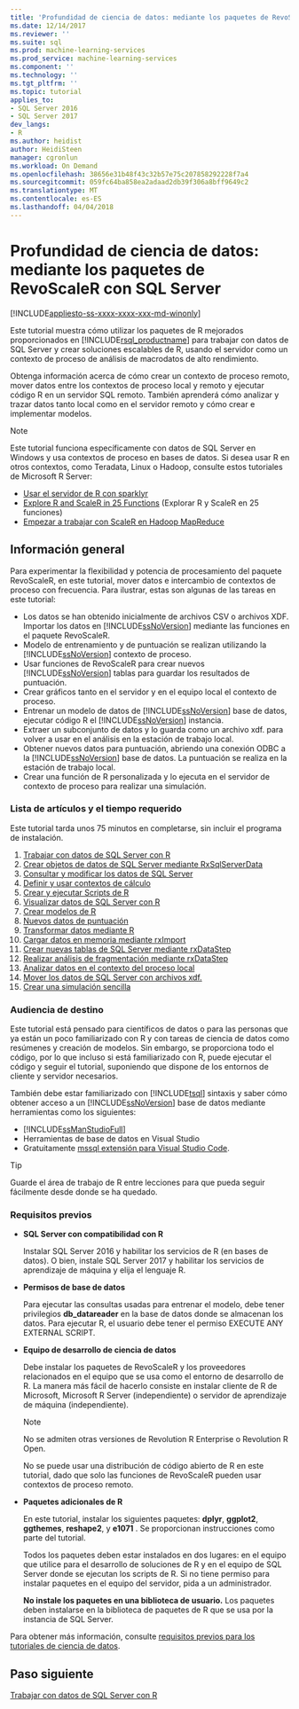 ```yaml
---
title: 'Profundidad de ciencia de datos: mediante los paquetes de RevoScaleR con SQL Server | Documentos de Microsoft'
ms.date: 12/14/2017
ms.reviewer: ''
ms.suite: sql
ms.prod: machine-learning-services
ms.prod_service: machine-learning-services
ms.component: ''
ms.technology: ''
ms.tgt_pltfrm: ''
ms.topic: tutorial
applies_to:
- SQL Server 2016
- SQL Server 2017
dev_langs:
- R
ms.author: heidist
author: HeidiSteen
manager: cgronlun
ms.workload: On Demand
ms.openlocfilehash: 38656e31b48f43c32b57e75c207858292228f7a4
ms.sourcegitcommit: 059fc64ba858ea2adaad2db39f306a8bff9649c2
ms.translationtype: MT
ms.contentlocale: es-ES
ms.lasthandoff: 04/04/2018
---
```

# <a name="data-science-deep-dive-using-the-revoscaler-packages-with-sql-server"></a>Profundidad de ciencia de datos: mediante los paquetes de RevoScaleR con SQL Server
[!INCLUDE[appliesto-ss-xxxx-xxxx-xxx-md-winonly](../../includes/appliesto-ss-xxxx-xxxx-xxx-md-winonly.md)]

Este tutorial muestra cómo utilizar los paquetes de R mejorados proporcionados en [!INCLUDE[rsql_productname](../../includes/rsql-productname-md.md)] para trabajar con datos de SQL Server y crear soluciones escalables de R, usando el servidor como un contexto de proceso de análisis de macrodatos de alto rendimiento.

Obtenga información acerca de cómo crear un contexto de proceso remoto, mover datos entre los contextos de proceso local y remoto y ejecutar código R en un servidor SQL remoto. También aprenderá cómo analizar y trazar datos tanto local como en el servidor remoto y cómo crear e implementar modelos.

> [!NOTE]
> 
> Este tutorial funciona específicamente con datos de SQL Server en Windows y usa contextos de proceso en bases de datos. Si desea usar R en otros contextos, como Teradata, Linux o Hadoop, consulte estos tutoriales de Microsoft R Server: 
> + [Usar el servidor de R con sparklyr](https://docs.microsoft.com/machine-learning-server/r/tutorial-sparklyr-revoscaler)
> + [Explore R and ScaleR in 25 Functions](https://docs.microsoft.com/machine-learning-server/r/tutorial-r-to-revoscaler) (Explorar R y ScaleR en 25 funciones)
> + [Empezar a trabajar con ScaleR en Hadoop MapReduce](https://docs.microsoft.com/machine-learning-server/r/how-to-revoscaler-hadoop)

## <a name="overview"></a>Información general

Para experimentar la flexibilidad y potencia de procesamiento del paquete RevoScaleR, en este tutorial, mover datos e intercambio de contextos de proceso con frecuencia. Para ilustrar, estas son algunas de las tareas en este tutorial:

+ Los datos se han obtenido inicialmente de archivos CSV o archivos XDF. Importar los datos en [!INCLUDE[ssNoVersion](../../includes/ssnoversion-md.md)] mediante las funciones en el paquete RevoScaleR.
+ Modelo de entrenamiento y de puntuación se realizan utilizando la [!INCLUDE[ssNoVersion](../../includes/ssnoversion-md.md)] contexto de proceso. 
+ Usar funciones de RevoScaleR para crear nuevos [!INCLUDE[ssNoVersion](../../includes/ssnoversion-md.md)] tablas para guardar los resultados de puntuación.
+ Crear gráficos tanto en el servidor y en el equipo local el contexto de proceso.
+ Entrenar un modelo de datos de [!INCLUDE[ssNoVersion](../../includes/ssnoversion-md.md)] base de datos, ejecutar código R el [!INCLUDE[ssNoVersion](../../includes/ssnoversion-md.md)] instancia.
+ Extraer un subconjunto de datos y lo guarda como un archivo xdf. para volver a usar en el análisis en la estación de trabajo local.
+ Obtener nuevos datos para puntuación, abriendo una conexión ODBC a la [!INCLUDE[ssNoVersion](../../includes/ssnoversion-md.md)] base de datos. La puntuación se realiza en la estación de trabajo local.
+ Crear una función de R personalizada y lo ejecuta en el servidor de contexto de proceso para realizar una simulación.

### <a name="article-list-and-time-required"></a>Lista de artículos y el tiempo requerido

Este tutorial tarda unos 75 minutos en completarse, sin incluir el programa de instalación.

1. [Trabajar con datos de SQL Server con R](../../advanced-analytics/tutorials/deepdive-work-with-sql-server-data-using-r.md)
2. [Crear objetos de datos de SQL Server mediante RxSqlServerData](../../advanced-analytics/tutorials/deepdive-create-sql-server-data-objects-using-rxsqlserverdata.md)
3. [Consultar y modificar los datos de SQL Server](../../advanced-analytics/tutorials/deepdive-query-and-modify-the-sql-server-data.md)
4. [Definir y usar contextos de cálculo](../../advanced-analytics/tutorials/deepdive-define-and-use-compute-contexts.md)
5. [Crear y ejecutar Scripts de R](../../advanced-analytics/tutorials/deepdive-create-and-run-r-scripts.md)
6. [Visualizar datos de SQL Server con R](../../advanced-analytics/tutorials/deepdive-visualize-sql-server-data-using-r.md)
7. [Crear modelos de R](../../advanced-analytics/tutorials/deepdive-create-models.md)
8. [Nuevos datos de puntuación](../../advanced-analytics/tutorials/deepdive-score-new-data.md)
9. [Transformar datos mediante R](../../advanced-analytics/tutorials/deepdive-transform-data-using-r.md)
10. [Cargar datos en memoria mediante rxImport](../../advanced-analytics/tutorials/deepdive-load-data-into-memory-using-rximport.md)
11. [Crear nuevas tablas de SQL Server mediante rxDataStep](../../advanced-analytics/tutorials/deepdive-create-new-sql-server-table-using-rxdatastep.md)
12. [Realizar análisis de fragmentación mediante rxDataStep](../../advanced-analytics/tutorials/deepdive-perform-chunking-analysis-using-rxdatastep.md)
13. [Analizar datos en el contexto del proceso local](../../advanced-analytics/tutorials/deepdive-analyze-data-in-local-compute-context.md)
14. [Mover los datos de SQL Server con archivos xdf.](../../advanced-analytics/tutorials/deepdive-move-data-between-sql-server-and-xdf-file.md)
15. [Crear una simulación sencilla](../../advanced-analytics/tutorials/deepdive-create-a-simple-simulation.md)

### <a name="target-audience"></a>Audiencia de destino

Este tutorial está pensado para científicos de datos o para las personas que ya están un poco familiarizado con R y con tareas de ciencia de datos como resúmenes y creación de modelos.  Sin embargo, se proporciona todo el código, por lo que incluso si está familiarizado con R, puede ejecutar el código y seguir el tutorial, suponiendo que dispone de los entornos de cliente y servidor necesarios.

También debe estar familiarizado con [!INCLUDE[tsql](../../includes/tsql-md.md)] sintaxis y saber cómo obtener acceso a un [!INCLUDE[ssNoVersion](../../includes/ssnoversion-md.md)] base de datos mediante herramientas como los siguientes:

+ [!INCLUDE[ssManStudioFull](../../includes/ssmanstudiofull-md.md)] 
+ Herramientas de base de datos en Visual Studio 
+ Gratuitamente [mssql extensión para Visual Studio Code](https://docs.microsoft.com/sql/linux/sql-server-linux-develop-use-vscode).
  
> [!TIP]
> Guarde el área de trabajo de R entre lecciones para que pueda seguir fácilmente desde donde se ha quedado.

### <a name="prerequisites"></a>Requisitos previos

- **SQL Server con compatibilidad con R**
  
    Instalar SQL Server 2016 y habilitar los servicios de R (en bases de datos). O bien, instale SQL Server 2017 y habilitar los servicios de aprendizaje de máquina y elija el lenguaje R.
  
-  **Permisos de base de datos**
  
    Para ejecutar las consultas usadas para entrenar el modelo, debe tener privilegios **db_datareader** en la base de datos donde se almacenan los datos. Para ejecutar R, el usuario debe tener el permiso EXECUTE ANY EXTERNAL SCRIPT.

-   **Equipo de desarrollo de ciencia de datos**
  
    Debe instalar los paquetes de RevoScaleR y los proveedores relacionados en el equipo que se usa como el entorno de desarrollo de R. La manera más fácil de hacerlo consiste en instalar cliente de R de Microsoft, Microsoft R Server (independiente) o servidor de aprendizaje de máquina (independiente). 
      
    > [!NOTE] 
    > No se admiten otras versiones de Revolution R Enterprise o Revolution R Open.
    > 
    > No se puede usar una distribución de código abierto de R en este tutorial, dado que solo las funciones de RevoScaleR pueden usar contextos de proceso remoto.
  
-   **Paquetes adicionales de R**
  
    En este tutorial, instalar los siguientes paquetes: **dplyr**, **ggplot2**, **ggthemes**, **reshape2**, y **e1071** . Se proporcionan instrucciones como parte del tutorial.
  
    Todos los paquetes deben estar instalados en dos lugares: en el equipo que utilice para el desarrollo de soluciones de R y en el equipo de SQL Server donde se ejecutan los scripts de R. Si no tiene permiso para instalar paquetes en el equipo del servidor, pida a un administrador. 
    
    **No instale los paquetes en una biblioteca de usuario.** Los paquetes deben instalarse en la biblioteca de paquetes de R que se usa por la instancia de SQL Server.

Para obtener más información, consulte [requisitos previos para los tutoriales de ciencia de datos](../../advanced-analytics/tutorials/walkthrough-prerequisites-for-data-science-walkthroughs.md).

## <a name="next-step"></a>Paso siguiente

[Trabajar con datos de SQL Server con R](../../advanced-analytics/tutorials/deepdive-work-with-sql-server-data-using-r.md)

